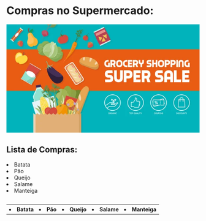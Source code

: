 
<h1> Compras no Supermercado: </h1>
<p align="center"> <img src="/assets/banner.jpg" alt="lista_sup" /> </p>

## Lista de Compras:
<p>
<table>

<li> Batata</li><li> Pão</li><li> Queijo</li><li> Salame</li><li> Manteiga</li>
</table>
</p>

<p>
<table>

<tr>
<th><li> Batata</li></th>
<th><li> Pão</li></th>
<th><li> Queijo</li></th>
<th><li> Salame</li></th>
<th><li> Manteiga</li></th>
</tr>
</table>
</p>
